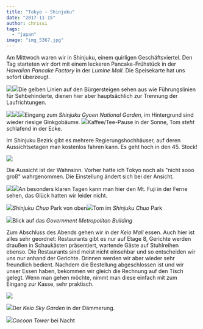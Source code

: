 ```yaml
---
title: "Tokyo - Shinjuku"
date: "2017-11-15"
author: chrissi
tags: 
  - "japan"
image: "img_5367.jpg"
---
```


Am Mittwoch waren wir in Shinjuku, einem quirligen Geschäftsviertel. Den Tag starteten wir dort mit einem leckeren Pancake-Frühstück in der _Hawaiian Pancake Factory_ in der _Lumine Mall_. Die Speisekarte hat uns sofort überzeugt.

![](images/img_5327-1.jpg)![](images/img_2473.jpg)Die gelben Linien auf den Bürgersteigen sehen aus wie Führungslinien für Sehbehinderte, dienen hier aber hauptsächlich zur Trennung der Laufrichtungen.

![](images/img_5328-1.jpg)![](images/img_5340.jpg)![](images/img_5345-1.jpg)Eingang zum _Shinjuku Gyoen National Garden_, im Hintergrund sind wieder riesige Ginkgobäume. ![](images/img_5349-1.jpg)Kaffee/Tee-Pause in der Sonne, Tom _steht_ schlafend in der Ecke.

Im Shinjuku Bezirk gibt es mehrere Regierungshochhäuser, auf deren Aussichtsetagen man kostenlos fahren kann. Es geht hoch in den 45. Stock!

![](images/img_5363.jpg)

Die Aussicht ist der Wahnsinn. Vorher hatte ich Tokyo noch als "nicht sooo groß" wahrgenommen. Die Einstellung ändert sich bei der Ansicht.

![](images/img_5370.jpg)![](images/img_5382.jpg)An besonders klaren Tagen kann man hier den Mt. Fuji in der Ferne sehen, das Glück hatten wir leider nicht.

![](images/img_5385.jpg)_Shinjuku Chuo_ Park von oben![](images/img_5410.jpg)Tom im _Shinjuku Chuo_ Park

![](images/img_5429-1.jpg)Blick auf das _Government Metropolitan Building_

Zum Abschluss des Abends gehen wir in der _Keio Mall_ essen. Auch hier ist alles sehr geordnet: Restaurants gibt es nur auf Etage 8, Gerichte werden draußen in Schaukästen präsentiert, wartende Gäste auf Stuhlreihen ebenso. Die Restaurants sind meist nicht einsehbar und so entscheiden wir uns nur anhand der Gerichte. Drinnen werden wir aber wieder sehr freundlich bedient. Nachdem die Bestellung abgeschlossen ist und wir unser Essen haben, bekommen wir gleich die Rechnung auf den Tisch gelegt. Wenn man gehen möchte, nimmt man diese einfach mit zum Eingang zur Kasse, sehr praktisch.

![](images/img_5436.jpg)

![](images/img_5445.jpg)Der _Keio Sky Garden_ in der Dämmerung.

_![](images/img_5439.jpg)Cocoon Tower_ bei Nacht
